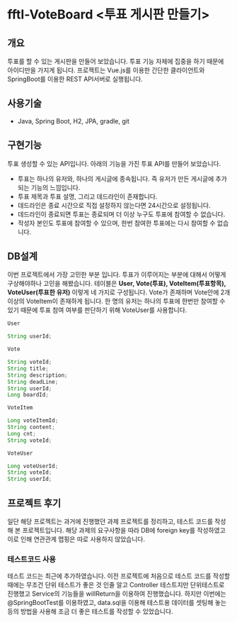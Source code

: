 # fftl-VoteBoard <투표 게시판 만들기>

## 개요

투표를 할 수 있는 게시판을 만들어 보았습니다. 투표 기능 자체에 집중을 하기 때문에 아이디만을 가지게 됩니다. 프로젝트는 Vue.js를 이용한 간단한 클라이언트와 SpringBoot를 이용한 REST API서버로 실행됩니다.

## 사용기술

-   Java, Spring Boot, H2, JPA, gradle, git

## 구현기능

투표 생성할 수 있는 API입니다. 아래의 기능을 가진 투표 API를 만들어 보았습니다.

-   투표는 하나의 유저와, 하나의 게시글에 종속됩니다. 즉 유저가 만든 게시글에 추가되는 기능의 느낌입니다.
-   투표 제목과 투표 설명, 그리고 데드라인이 존재합니다.
-   데드라인은 종료 시간으로 직접 설정하지 않는다면 24시간으로 설정됩니다.
-   데드라인이 종료되면 투표는 종료되며 더 이상 누구도 투표에 참여할 수 없습니다.
-   작성자 본인도 투표에 참여할 수 있으며, 한번 참여한 투표에는 다시 참여할 수 없습니다.

## DB설계

이번 프로젝트에서 가장 고민한 부분 입니다. 투표가 이루어지는 부분에 대해서 어떻게 구상해야하나 고민을 해봤습니다. 테이블은 **User, Vote(투표), VoteItem(투표항목), VoteUser(투표한 유저)** 이렇게 네 가지로 구성됩니다. Vote가 존재하며 Vote안에 2개 이상의 VoteItem이 존재하게 됩니다. 한 명의 유저는 하나의 투표에 한번만 참여할 수 있기 때문에 투표 참여 여부를 판단하기 위해 VoteUser를 사용합니다.

```java
User

String userId;
```

```java
Vote

String voteId;
String title;
String description;
String deadLine;
String userId;
Long boardId;

```

```java
VoteItem

Long voteItemId;
String content;
Long cnt;
String voteId;

```

```java
VoteUser

Long voteUserId;
String voteId;
String userId;

```

## 프로젝트 후기

일단 해당 프로젝트는 과거에 진행했던 과제 프로젝트를 정리하고, 테스트 코드를 작성해 본 프로젝트입니다. 해당 과제의 요구사항을 따라 DB에 foreign key를 작성하였고 이로 인해 연관관계 맵핑은 따로 사용하지 않았습니다.

### **테스트코드 사용**

테스트 코드는 최근에 추가하였습니다. 이전 프로젝트에 처음으로 테스트 코드를 작성할 때에는 무조건 단위 테스트가 좋은 것 인줄 알고 Controller 테스트지만 단위테스트로 진행했고 Service의 기능들을 willReturn을 이용하여 진행했습니다. 하지만 이번에는 @SpringBootTest를 이용하였고, data.sql을 이용해 테스트용 데이터를 셋팅해 놓는 등의 방법을 사용해 조금 더 좋은 테스트를 작성할 수 있었습니다.
